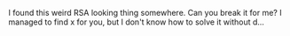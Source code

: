 I found this weird RSA looking thing somewhere. Can you break it for me? I managed to find x for you, but I don't know how to solve it without d...
